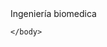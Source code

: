 <!DOCTYPE html>

 <html>
	<head>
		<title>
			Anemia
		</title>
	</head>
	<body>
		Ingeniería biomedica
		
	</body>
 </html>
